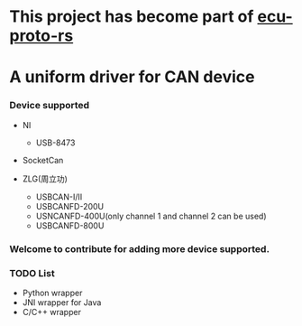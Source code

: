 # This project has become part of [ecu-proto-rs](https://github.com/zhuyu4839/ecu-proto-rs)
# A uniform driver for CAN device 

### Device supported

  - NI
    - USB-8473
  
  - SocketCan

  - ZLG(周立功) 
    - USBCAN-I/II
    - USBCANFD-200U
    - USNCANFD-400U(only channel 1 and channel 2 can be used)
    - USBCANFD-800U

### Welcome to contribute for adding more device supported.

### TODO List

  - Python wrapper
  - JNI wrapper for Java
  - C/C++ wrapper
